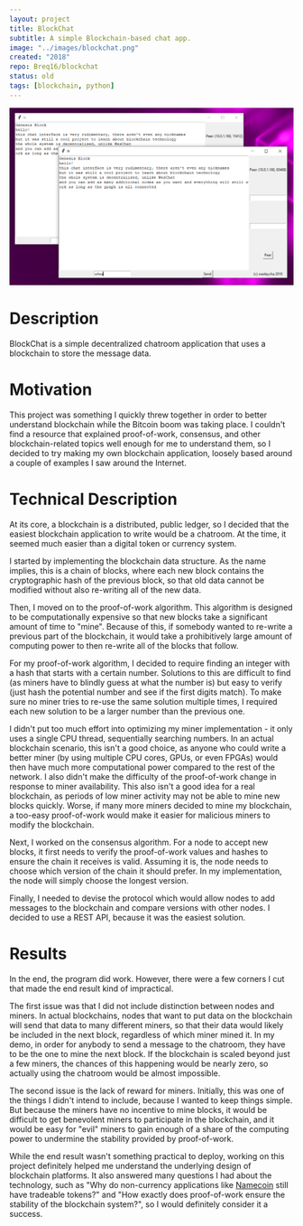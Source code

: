 ```yaml
---
layout: project
title: BlockChat
subtitle: A simple Blockchain-based chat app.
image: "../images/blockchat.png"
created: "2018"
repo: Breq16/blockchat
status: old
tags: [blockchain, python]
---
```


![](../images/blockchat.png)

# Description

BlockChat is a simple decentralized chatroom application that uses a blockchain to store the message data.

# Motivation

This project was something I quickly threw together in order to better understand blockchain while the Bitcoin boom was taking place. I couldn't find a resource that explained proof-of-work, consensus, and other blockchain-related topics well enough for me to understand them, so I decided to try making my own blockchain application, loosely based around a couple of examples I saw around the Internet.

# Technical Description

At its core, a blockchain is a distributed, public ledger, so I decided that the easiest blockchain application to write would be a chatroom. At the time, it seemed much easier than a digital token or currency system.

I started by implementing the blockchain data structure. As the name implies, this is a chain of blocks, where each new block contains the cryptographic hash of the previous block, so that old data cannot be modified without also re-writing all of the new data.

Then, I moved on to the proof-of-work algorithm. This algorithm is designed to be computationally expensive so that new blocks take a significant amount of time to "mine". Because of this, if somebody wanted to re-write a previous part of the blockchain, it would take a prohibitively large amount of computing power to then re-write all of the blocks that follow.

For my proof-of-work algorithm, I decided to require finding an integer with a hash that starts with a certain number. Solutions to this are difficult to find (as miners have to blindly guess at what the number is) but easy to verify (just hash the potential number and see if the first digits match). To make sure no miner tries to re-use the same solution multiple times, I required each new solution to be a larger number than the previous one.

I didn't put too much effort into optimizing my miner implementation - it only uses a single CPU thread, sequentially searching numbers. In an actual blockchain scenario, this isn't a good choice, as anyone who could write a better miner (by using multiple CPU cores, GPUs, or even FPGAs) would then have much more computational power compared to the rest of the network. I also didn't make the difficulty of the proof-of-work change in response to miner availability. This also isn't a good idea for a real blockchain, as periods of low miner activity may not be able to mine new blocks quickly. Worse, if many more miners decided to mine my blockchain, a too-easy proof-of-work would make it easier for malicious miners to modify the blockchain.

Next, I worked on the consensus algorithm. For a node to accept new blocks, it first needs to verify the proof-of-work values and hashes to ensure the chain it receives is valid. Assuming it is, the node needs to choose which version of the chain it should prefer. In my implementation, the node will simply choose the longest version.

Finally, I needed to devise the protocol which would allow nodes to add messages to the blockchain and compare versions with other nodes. I decided to use a REST API, because it was the easiest solution.

# Results

In the end, the program did work. However, there were a few corners I cut that made the end result kind of impractical.

The first issue was that I did not include distinction between nodes and miners. In actual blockchains, nodes that want to put data on the blockchain will send that data to many different miners, so that their data would likely be included in the next block, regardless of which miner mined it. In my demo, in order for anybody to send a message to the chatroom, they have to be the one to mine the next block. If the blockchain is scaled beyond just a few miners, the chances of this happening would be nearly zero, so actually using the chatroom would be almost impossible.

The second issue is the lack of reward for miners. Initially, this was one of the things I didn't intend to include, because I wanted to keep things simple. But because the miners have no incentive to mine blocks, it would be difficult to get benevolent miners to participate in the blockchain, and it would be easy for "evil" miners to gain enough of a share of the computing power to undermine the stability provided by proof-of-work.

While the end result wasn't something practical to deploy, working on this project definitely helped me understand the underlying design of blockchain platforms. It also answered many questions I had about the technology, such as "Why do non-currency applications like [Namecoin](https://en.wikipedia.org/wiki/Namecoin) still have tradeable tokens?" and "How exactly does proof-of-work ensure the stability of the blockchain system?", so I would definitely consider it a success.
